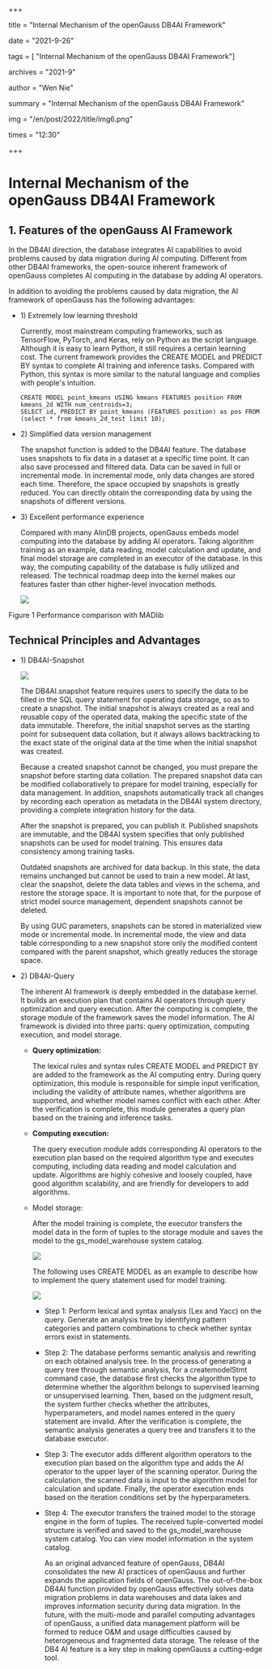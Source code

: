 +++

title = "Internal Mechanism of the openGauss DB4AI Framework"

date = "2021-9-26"

tags = [ "Internal Mechanism of the openGauss DB4AI Framework"]

archives = "2021-9"

author = "Wen Nie"

summary = "Internal Mechanism of the openGauss DB4AI Framework"

img = "/en/post/2022/title/img6.png"

times = "12:30"

+++

# Internal Mechanism of the openGauss DB4AI Framework<a name="ZH-CN_TOPIC_0000001251426691"></a>



## 1. Features of the openGauss AI Framework<a name="section71741618133113"></a>

In the DB4AI direction, the database integrates AI capabilities to avoid problems caused by data migration during AI computing. Different from other DB4AI frameworks, the open-source inherent framework of openGauss completes AI computing in the database by adding AI operators.

In addition to avoiding the problems caused by data migration, the AI framework of openGauss has the following advantages:

-   1\) Extremely low learning threshold

    Currently, most mainstream computing frameworks, such as TensorFlow, PyTorch, and Keras, rely on Python as the script language. Although it is easy to learn Python, it still requires a certain learning cost. The current framework provides the CREATE MODEL and PREDICT BY syntax to complete AI training and inference tasks. Compared with Python, this syntax is more similar to the natural language and complies with people's intuition.

    ```
    CREATE MODEL point_kmeans USING kmeans FEATURES position FROM kmeans_2d WITH num_centroids=3;
    SELECT id, PREDICT BY point_kmeans (FEATURES position) as pos FROM (select * from kmeans_2d_test limit 10);
    ```

-   2\) Simplified data version management

    The snapshot function is added to the DB4AI feature. The database uses snapshots to fix data in a dataset at a specific time point. It can also save processed and filtered data. Data can be saved in full or incremental mode. In incremental mode, only data changes are stored each time. Therefore, the space occupied by snapshots is greatly reduced. You can directly obtain the corresponding data by using the snapshots of different versions.

-   3\) Excellent performance experience

    Compared with many AIinDB projects, openGauss embeds model computing into the database by adding AI operators. Taking algorithm training as an example, data reading, model calculation and update, and final model storage are completed in an executor of the database. In this way, the computing capability of the database is fully utilized and released. The technical roadmap deep into the kernel makes our features faster than other higher-level invocation methods.

    ![](figures/24.png)


Figure 1 Performance comparison with MADlib

## Technical Principles and Advantages<a name="section857483073916"></a>

-   1\)    DB4AI-Snapshot

    ![](figures/zh-cn_image_0000001207516746.png)

    The DB4AI.snapshot feature requires users to specify the data to be filled in the SQL query statement for operating data storage, so as to create a snapshot. The initial snapshot is always created as a real and reusable copy of the operated data, making the specific state of the data immutable. Therefore, the initial snapshot serves as the starting point for subsequent data collation, but it always allows backtracking to the exact state of the original data at the time when the initial snapshot was created.

    Because a created snapshot cannot be changed, you must prepare the snapshot before starting data collation. The prepared snapshot data can be modified collaboratively to prepare for model training, especially for data management. In addition, snapshots automatically track all changes by recording each operation as metadata in the DB4AI system directory, providing a complete integration history for the data.

    After the snapshot is prepared, you can publish it. Published snapshots are immutable, and the DB4AI system specifies that only published snapshots can be used for model training. This ensures data consistency among training tasks.

    Outdated snapshots are archived for data backup. In this state, the data remains unchanged but cannot be used to train a new model. At last, clear the snapshot, delete the data tables and views in the schema, and restore the storage space. It is important to note that, for the purpose of strict model source management, dependent snapshots cannot be deleted.

    By using GUC parameters, snapshots can be stored in materialized view mode or incremental mode. In incremental mode, the view and data table corresponding to a new snapshot store only the modified content compared with the parent snapshot, which greatly reduces the storage space.

-   2\)    DB4AI-Query

    The inherent AI framework is deeply embedded in the database kernel. It builds an execution plan that contains AI operators through query optimization and query execution. After the computing is complete, the storage module of the framework saves the model information. The AI framework is divided into three parts: query optimization, computing execution, and model storage.

    -   **Query optimization:**

        The lexical rules and syntax rules CREATE MODEL and PREDICT BY are added to the framework as the AI computing entry. During query optimization, this module is responsible for simple input verification, including the validity of attribute names, whether algorithms are supported, and whether model names conflict with each other. After the verification is complete, this module generates a query plan based on the training and inference tasks.

    -   **Computing execution:**

        The query execution module adds corresponding AI operators to the execution plan based on the required algorithm type and executes computing, including data reading and model calculation and update. Algorithms are highly cohesive and loosely coupled, have good algorithm scalability, and are friendly for developers to add algorithms.

    -   Model storage:

        After the model training is complete, the executor transfers the model data in the form of tuples to the storage module and saves the model to the gs\_model\_warehouse system catalog.

        ![](figures/241.png)

        The following uses CREATE MODEL as an example to describe how to implement the query statement used for model training.

        ![](figures/zh-cn_image_0000001253422853.png)

        -   Step 1: Perform lexical and syntax analysis \(Lex and Yacc\) on the query. Generate an analysis tree by identifying pattern categories and pattern combinations to check whether syntax errors exist in statements.
        -   Step 2: The database performs semantic analysis and rewriting on each obtained analysis tree. In the process of generating a query tree through semantic analysis, for a createmodelStmt command case, the database first checks the algorithm type to determine whether the algorithm belongs to supervised learning or unsupervised learning. Then, based on the judgment result, the system further checks whether the attributes, hyperparameters, and model names entered in the query statement are invalid. After the verification is complete, the semantic analysis generates a query tree and transfers it to the database executor.
        -   Step 3: The executor adds different algorithm operators to the execution plan based on the algorithm type and adds the AI operator to the upper layer of the scanning operator. During the calculation, the scanned data is input to the algorithm model for calculation and update. Finally, the operator execution ends based on the iteration conditions set by the hyperparameters.
        -   Step 4: The executor transfers the trained model to the storage engine in the form of tuples. The received tuple-converted model structure is verified and saved to the gs\_model\_warehouse system catalog. You can view model information in the system catalog.

            As an original advanced feature of openGauss, DB4AI consolidates the new AI practices of openGauss and further expands the application fields of openGauss. The out-of-the-box DB4AI function provided by openGauss effectively solves data migration problems in data warehouses and data lakes and improves information security during data migration. In the future, with the multi-mode and parallel computing advantages of openGauss, a unified data management platform will be formed to reduce O&M and usage difficulties caused by heterogeneous and fragmented data storage. The release of the DB4 AI feature is a key step in making openGauss a cutting-edge tool.




